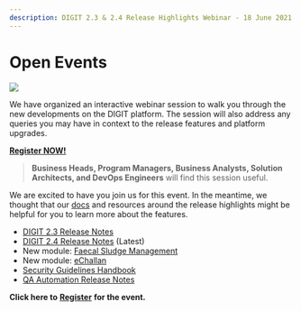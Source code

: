 ```yaml
---
description: DIGIT 2.3 & 2.4 Release Highlights Webinar - 18 June 2021 (3 - 4.30 PM)
---
```


# Open Events

![](https://gblobscdn.gitbook.com/assets%2F-MERG_iQW5oN4ukgXP8K%2F-MbtwiUXGBGgmWstEBLG%2F-Mc2uIUyfSUBew2-Iw2r%2FDigit_banner-01%20%284%29%20%281%29.png?alt=media&token=98b9bd45-172d-4d6b-a22a-5692a1f730e0)

We have organized an interactive webinar session to walk you through the new developments on the DIGIT platform. The session will also address any queries you may have in context to the release features and platform upgrades.

​[**Register NOW!**](https://us02web.zoom.us/webinar/register/WN_jFSs1OVZSKmV6JI4bZ37aA)**​**

> **Business Heads, Program Managers, Business Analysts, Solution Architects, and DevOps Engineers** will find this session useful.

We are excited to have you join us for this event. In the meantime, we thought that our [docs](https://egovernments.us15.list-manage.com/track/click?u=1c3d4853edcca0a9bf558e692&id=9e20321688&e=f5762a60cb) and resources around the release highlights might be helpful for you to learn more about the features.

* ​[DIGIT 2.3 Release Notes](https://docs.digit.org/v/v2.3/digit-2.3-release-notes)​
* ​[DIGIT 2.4 Release Notes](https://docs.digit.org/digit-release-notes) \(Latest\)​
* New module: [Faecal Sludge Management](https://docs.digit.org/v/v2.3/digit-2.3-release-notes/fsm-release-notes) ​
* New module: [eChallan](https://docs.digit.org/digit-release-notes/echallan-release-notes) ​
* ​[Security Guidelines Handbook​](../digit-support/security-guidelines-handbook.md)
* ​[QA Automation Release Notes](https://docs.digit.org/digit-release-notes/qa-automation-release-notes)​

**Click here to** [**Register**](https://us02web.zoom.us/webinar/register/WN_jFSs1OVZSKmV6JI4bZ37aA) **for the event.**

